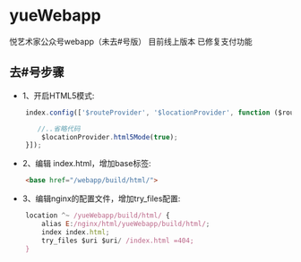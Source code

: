 # yueWebapp
悦艺术家公众号webapp（未去#号版）
目前线上版本
已修复支付功能

## 去#号步骤
- 1、开启HTML5模式:
```js
	index.config(['$routeProvider', '$locationProvider', function ($routeProvider, $locationProvider) {

	   //..省略代码
	    $locationProvider.html5Mode(true);
	}]);
```
- 2、编辑 index.html，增加base标签:
```html
	<base href="/webapp/build/html/">
```
- 3、编辑nginx的配置文件，增加try_files配置:
```js
	location ^~ /yueWebapp/build/html/ {
        alias E:/nginx/html/yueWebapp/build/html/;
        index index.html;
        try_files $uri $uri/ /index.html =404;
    }
```

